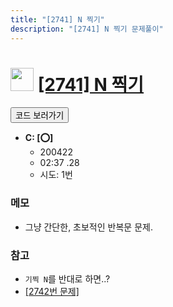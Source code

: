 ```yaml
---
title: "[2741] N 찍기"
description: "[2741] N 찍기 문제풀이"
---
```

<h1><img src="https://doky.space/assets/icpclev/b3.svg" height="37px"> <a href="http://icpc.me/2741">[2741] N 찍기</a></h1>

<a href="https://github.com/DokySp/acmicpc-practice/tree/master/2741"><button class="btn btn-info">코드 보러가기</button></a>

- **C: [:o:]**
  - 200422
  - 02:37 .28 
  - 시도: 1번

### 메모
 - 그냥 간단한, 초보적인 반복문 문제.

### 참고
 - `기찍 N`를 반대로 하면..?
 - [[2742번 문제]](http://icpc.me/2742)

